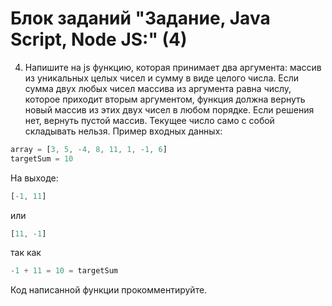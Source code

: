 # Блок заданий "Задание, Java Script, Node JS:" (4)
4. Напишите на js функцию, которая принимает два аргумента: массив из уникальных целых чисел и сумму в виде целого числа. 
Если сумма двух любых чисел массива из аргумента равна числу, которое приходит вторым аргументом, 
функция должна вернуть новый массив из этих двух чисел в любом порядке. 
Если решения нет, вернуть пустой массив. Текущее число само с собой складывать нельзя.
Пример входных данных:
```javascript
array = [3, 5, -4, 8, 11, 1, -1, 6]
targetSum = 10
```
На выходе:
```javascript
[-1, 11]
```
или 
```javascript
[11, -1]
```
так как
```javascript
-1 + 11 = 10 = targetSum
```
Код написанной функции прокомментируйте.
